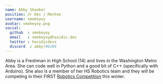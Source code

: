 ```yaml
---
name: Abby Shanker
position: Jr Dev / Mentee
username: smokeyoy
avatar: smokeyoy.png
social:
  github  : smokeyoy
  email   : smokeyoy@hasidic.dev
  twitter : hasidicdevs
  discord  : abby!#6266
---
```


Abby is a Freshman in High School (14) and lives in the Washington Metro Area. She can code well in Python and a good bit of C++ (specifically with Arduino). She also is a member of her HS Robotics team and they will be competing in their FIRST [Robotics Competition](https://www.firstinspires.org/) this winter.